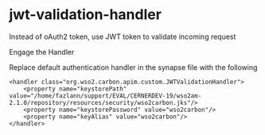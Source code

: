 # jwt-validation-handler
Instead of oAuth2 token, use JWT token to validate incoming request

Engage the Handler

Replace default authentication handler in the synapse file with the following

```
<handler class="org.wso2.carbon.apim.custom.JWTValidationHandler">
	<property name="keystorePath" value="/home/fazlann/support/EVAL/CERNERDEV-19/wso2am-2.1.0/repository/resources/security/wso2carbon.jks"/> 
	<property name="keystorePassword" value="wso2carbon"/> 
	<property name="keyAlias" value="wso2carbon"/> 
</handler>
```
